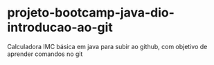 # projeto-bootcamp-java-dio-introducao-ao-git
Calculadora IMC básica em java para subir ao github, com objetivo de aprender comandos no git
